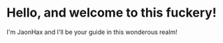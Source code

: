# Hello, and welcome to this fuckery!
I'm JaonHax and I'll be your guide in this wonderous realm!
<!--stackedit_data:
eyJoaXN0b3J5IjpbODcwNjEwOTIzXX0=
-->
